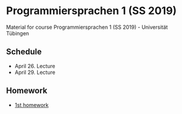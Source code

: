 # Programmiersprachen 1 (SS 2019)
Material for course Programmiersprachen 1 (SS 2019) - Universität Tübingen

## Schedule
- April 26. Lecture
- April 29. Lecture

## Homework
- [1st homework](exercises/01Hw.scala)
